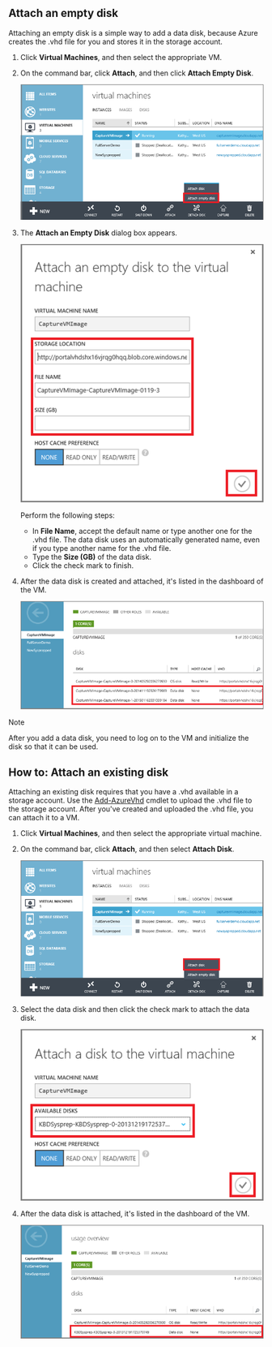 


## <a name="attach-an-empty-disk"></a>Attach an empty disk
Attaching an empty disk is a simple way to add a data disk, because Azure creates the .vhd file for you and stores it in the storage account.

1. Click **Virtual Machines**, and then select the appropriate VM.
2. On the command bar, click **Attach**, and then click **Attach Empty Disk**.

    ![Attach an empty disk](./media/howto-attach-disk-windows-linux/AttachEmptyDisk.png)

3. The **Attach an Empty Disk** dialog box appears.

    ![Attach a new empty disk](./media/howto-attach-disk-windows-linux/AttachEmptyDetail.png)

    Perform the following steps:
    - In **File Name**, accept the default name or type another one for the .vhd file. The data disk uses an automatically generated name, even if you type another name for the .vhd file.
    - Type the **Size (GB)** of the data disk.
    - Click the check mark to finish.

4. After the data disk is created and attached, it's listed in the dashboard of the VM.
   
   ![Empty data disk successfully attached](./media/howto-attach-disk-windows-linux/AttachEmptySuccess.png)

> [!NOTE]
> After you add a data disk, you need to log on to the VM and initialize the disk so that it can be used. 

## <a name="how-to-attach-an-existing-disk"></a>How to: Attach an existing disk
Attaching an existing disk requires that you have a .vhd available in a storage account. Use the [Add-AzureVhd](https://msdn.microsoft.com/library/azure/dn495173.aspx) cmdlet to upload the .vhd file to the storage account. After you've created and uploaded the .vhd file, you can attach it to a VM.

1. Click **Virtual Machines**, and then select the appropriate virtual machine.
2. On the command bar, click **Attach**, and then select **Attach Disk**.

    ![Attach data disk](./media/howto-attach-disk-windows-linux/AttachExistingDisk.png)

3. Select the data disk and then click the check mark to attach the data disk.
   
    ![Enter data disk details](./media/howto-attach-disk-windows-linux/AttachExistingDetail.png)
4. After the data disk is attached, it's listed in the dashboard of the VM.

    ![Data disk successfully attached](./media/howto-attach-disk-windows-linux/AttachExistingSuccess.png)
